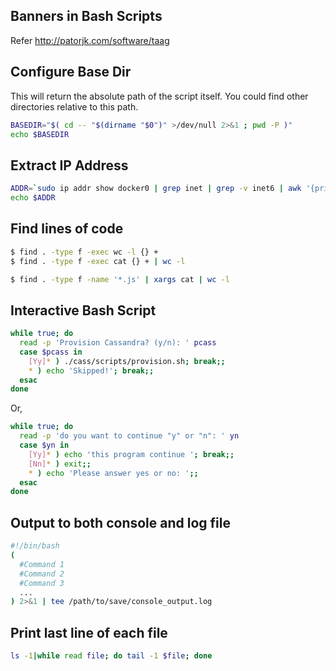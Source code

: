 ## Banners in Bash Scripts
Refer http://patorjk.com/software/taag

## Configure Base Dir
This will return the absolute path of the script itself. You could find other directories relative to this path.
```bash
BASEDIR="$( cd -- "$(dirname "$0")" >/dev/null 2>&1 ; pwd -P )"
echo $BASEDIR
```

## Extract IP Address
```bash
ADDR=`sudo ip addr show docker0 | grep inet | grep -v inet6 | awk '{print $2}' | cut -d'/' -f1`
echo $ADDR
```

## Find lines of code
```sh
$ find . -type f -exec wc -l {} +
$ find . -type f -exec cat {} + | wc -l

$ find . -type f -name '*.js' | xargs cat | wc -l
```

## Interactive Bash Script
```bash
while true; do
  read -p 'Provision Cassandra? (y/n): ' pcass
  case $pcass in
    [Yy]* ) ./cass/scripts/provision.sh; break;;
    * ) echo 'Skipped!'; break;;
  esac
done
```

Or,
```bash
while true; do
  read -p 'do you want to continue "y" or "n": ' yn
  case $yn in
    [Yy]* ) echo 'this program continue '; break;;
    [Nn]* ) exit;;
    * ) echo 'Please answer yes or no: ';;
  esac
done
```

## Output to both console and log file
```bash
#!/bin/bash
(
  #Command 1
  #Command 2
  #Command 3
  ...
) 2>&1 | tee /path/to/save/console_output.log
```

## Print last line of each file
```bash
ls -1|while read file; do tail -1 $file; done
```
